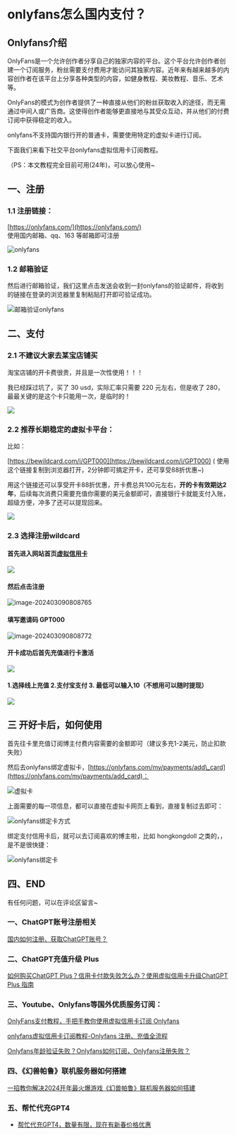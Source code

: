 # onlyfans怎么国内支付？

## Onlyfans介绍

OnlyFans是一个允许创作者分享自己的独家内容的平台。这个平台允许创作者创建一个订阅服务，粉丝需要支付费用才能访问其独家内容。近年来有越来越多的内容创作者在该平台上分享各种类型的内容，如健身教程、美妆教程、音乐、艺术等。

OnlyFans的模式为创作者提供了一种直接从他们的粉丝获取收入的途径，而无需通过中间人或广告商。这使得创作者能够更直接地与其受众互动，并从他们的付费订阅中获得稳定的收入。


onlyfans不支持国内银行开的普通卡，需要使用特定的虚拟卡进行订阅。

下面我们来看下社交平台onlyfans虚拟信用卡订阅教程。

（PS：本文教程完全目前可用(24年)，可以放心使用~

## 一、注册

### 1.1 注册链接：

[https://onlyfans.com/](https://onlyfans.com/)  
使用国内邮箱、qq、163 等邮箱即可注册

![onlyfans](https://gptblog.oss-cn-hangzhou.aliyuncs.com/image/202403190804951.png)

### 1.2 邮箱验证

然后进行邮箱验证，我们这里点击发送会收到一封onlyfans的验证邮件，将收到的链接在登录的浏览器里复制粘贴打开即可验证成功。

![邮箱验证onlyfans](https://gptblog.oss-cn-hangzhou.aliyuncs.com/image/202403190804027.png)

## 二、支付

### 2.1 不建议大家去某宝店铺买

淘宝店铺的开卡费很贵，并且是一次性使用！！！

我已经踩过坑了，买了 30 usd，实际汇率只需要 220 元左右，但是收了 280，最最关键的是这个卡只能用一次，是临时的！

![](https://gptblog.oss-cn-hangzhou.aliyuncs.com/image/202403190804018.jpeg)

### 2.2 推荐长期稳定的虚拟卡平台：

比如：

[https://bewildcard.com/i/GPT000](https://bewildcard.com/i/GPT000) ( 使用这个链接复制到浏览器打开，2分钟即可搞定开卡，还可享受88折优惠~)

用这个链接还可以享受开卡88折优惠，开卡费总共100元左右，**开的卡有效期达2年**，后续每次消费只需要充值你需要的美元金额即可，直接银行卡就能支付入账，超级方便，冲多了还可以提现回来。


[![](https://chatgptzhinan.com/wp-content/uploads/2023/12/wildcard.png)](https://bewildcard.com/i/GPT000 "<u>WildCard 信用卡，2 分钟订阅 ChatGPT Plus</u>")

### 2.3 选择注册wildcard

#### 首先进入网站首页[虚拟信用卡](https://bewildcard.com/i/GPT000)

![](https://gptblog.oss-cn-hangzhou.aliyuncs.com/image/202403090818516.png)

#### 然后点击注册

![image-202403090808765](https://gptblog.oss-cn-hangzhou.aliyuncs.com/image/202403090808765.png)

#### 填写邀请码  GPT000
![image-202403090808772](https://gptblog.oss-cn-hangzhou.aliyuncs.com/image/202403292044772.png)

#### 开卡成功后首先充值进行卡激活
![](https://gptblog.oss-cn-hangzhou.aliyuncs.com/image/202404091648821.png)

#### 1.选择线上充值 2.支付宝支付  3. 最低可以输入10（不想用可以随时提现）
![](https://gptblog.oss-cn-hangzhou.aliyuncs.com/image/202404091652647.png)

## 三 开好卡后，如何使用

首先往卡里充值订阅博主付费内容需要的金额即可（建议多充1-2美元，防止扣款失败）

然后去onlyfans绑定虚拟卡，[https://onlyfans.com/my/payments/add\_card](https://onlyfans.com/my/payments/add_card)：

![虚拟卡](https://gptblog.oss-cn-hangzhou.aliyuncs.com/image/202403190803908.png)

上面需要的每一项信息，都可以直接在虚拟卡网页上看到，直接复制过去即可：

![onlyfans绑定卡方式](https://gptblog.oss-cn-hangzhou.aliyuncs.com/image/202403190803071.png)

绑定支付信用卡后，就可以去订阅喜欢的博主啦，比如 hongkongdoll 之类的，，是不是很快捷：

![onlyfans绑定卡](https://gptblog.oss-cn-hangzhou.aliyuncs.com/image/202403190803887.png)

## 四、END

有任何问题，可以在评论区留言~

### 一、ChatGPT账号注册相关

[国内如何注册、获取ChatGPT账号？](/how-to-register-chatgpt)

### 二、ChatGPT充值升级 Plus

[如何购买ChatGPT Plus？信用卡付款失败怎么办？使用虚拟信用卡升级ChatGPT Plus 指南](/how-to-payment-chatgpt)

### 三、Youtube、Onlyfans等国外优质服务订阅：

[OnlyFans支付教程，手把手教你使用虚拟信用卡订阅 Onlyfans](/onlyfans-pay)

[onlyfans虚拟信用卡订阅教程-Onlyfans 注册、充值全流程](/onlyFans-pay-methods)

[Onlyfans年龄验证失败？Onlyfans如何订阅，Onlyfans注册失败？](/onlyfans-question)

### 四、《幻兽帕鲁》联机服务器如何搭建
[一招教你解决2024开年最火爆游戏《幻兽帕鲁》联机服务器如何搭建](/palu)

### 五、帮忙代充GPT4
- [帮忙代充GPT4，数量有限，现在有新春价格优惠](/helpgpt)

  <Vssue/>
